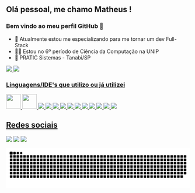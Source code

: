 ## Olá pessoal, me chamo Matheus ! 
### Bem vindo ao meu perfil GitHub 👋

- 🌱 Atualmente estou me especializando para me tornar um dev Full-Stack
- 👨‍🎓 Estou no 6º período de Ciência da Computação na UNIP
- 🏢 PRATIC Sistemas - Tanabi/SP

<div>
<a href="https://github.com/matheuscsant">
<img height="180em" src="https://github-readme-stats.vercel.app/api/top-langs/?username=matheuscsant&layout=compact&langs_count=7&theme=dark"/>
<img height="180em" src="https://github-readme-stats.vercel.app/api?username=matheuscsant&show_icons=true&theme=dark&include_all_commits=true&count_private=true"/></div>

### Linguagens/IDE's que utilizo ou já utilizei

<img src="https://cdn.jsdelivr.net/gh/devicons/devicon/icons/html5/html5-original.svg" width="40" height="40" /> <img src="https://cdn.jsdelivr.net/gh/devicons/devicon/icons/css3/css3-original.svg" width="40" height="40" /> <img src="https://cdn.jsdelivr.net/gh/devicons/devicon/icons/bootstrap/bootstrap-original.svg" width="40" heigh="40" /> <img src="https://cdn.jsdelivr.net/gh/devicons/devicon/icons/git/git-original.svg" width="40" heigh="40" /> <img src="https://cdn.jsdelivr.net/gh/devicons/devicon/icons/github/github-original.svg" width="40" heigh="40" /> <img src="https://cdn.jsdelivr.net/gh/devicons/devicon/icons/python/python-original.svg" width="40" heigh="40" /> <img src="https://cdn.jsdelivr.net/gh/devicons/devicon/icons/java/java-original.svg" width="40" heigh="40" /> <img src="https://cdn.jsdelivr.net/gh/devicons/devicon/icons/mysql/mysql-original.svg" width="40" heigh="40" /> <img src="https://cdn.jsdelivr.net/gh/devicons/devicon/icons/microsoftsqlserver/microsoftsqlserver-plain.svg" width="40" heigh="40"/> <img src="https://cdn.jsdelivr.net/gh/devicons/devicon/icons/unity/unity-original.svg" width="40" heigh="40"/> <img src="https://cdn.jsdelivr.net/gh/devicons/devicon/icons/vscode/vscode-original.svg" width="40" heigh="40" /> <img src="https://cdn.jsdelivr.net/gh/devicons/devicon/icons/visualstudio/visualstudio-plain.svg" width="40" heigh="40" /> <img src="https://cdn.jsdelivr.net/gh/devicons/devicon/icons/matlab/matlab-original.svg" width="40" heigh="40"/>

## Redes sociais
<div>
<a href="https://instagram.com/mathc.sant" target="_blank"><img src="https://img.shields.io/badge/-Instagram-%23E4405F?style=for-the-badge&logo=instagram&logoColor=white" target="_blank"></a>
<a href = "mailto:matheuscampanholasantos123@gmai.com"><img src="https://img.shields.io/badge/Gmail-D14836?style=for-the-badge&logo=gmail&logoColor=white" target="_blank"></a>
<a href="https://www.linkedin.com/in/matheuscampanhola" target="_blank"><img src="https://img.shields.io/badge/-LinkedIn-%230077B5?style=for-the-badge&logo=linkedin&logoColor=white" target="_blank"></a>   
</div>
  
 ![Snake animation](https://github.com/matheuscsant/matheuscsant/blob/output/github-contribution-grid-snake.svg)
